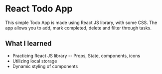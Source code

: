 # React Todo App

This simple Todo App is made using React JS library, with some CSS.
The app allows you to add, mark completed, delete and filter through tasks.

## What I learned

- Practicing React JS library
  -- Props, State, components, icons
- Utilizing local storage
- Dynamic styling of components
